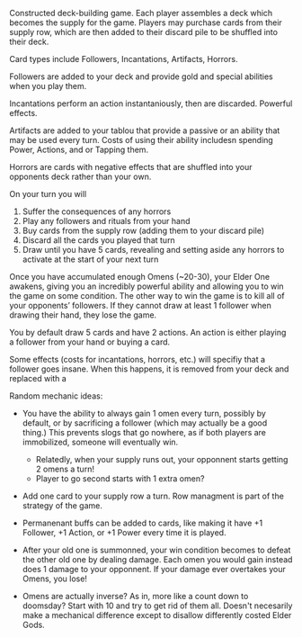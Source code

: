 Constructed deck-building game. Each player assembles a deck which becomes the supply for the game. Players may purchase cards from their supply row, which are then added to their discard pile to be shuffled into their deck.

Card types include Followers, Incantations, Artifacts, Horrors.

Followers are added to your deck and provide gold and special abilities when you play them. 

Incantations perform an action instantaniously, then are discarded. Powerful effects.

Artifacts are added to your tablou that provide a passive or an ability that may be used every turn. Costs of using their ability includesn spending Power, Actions, and or Tapping them.

Horrors are cards with negative effects that are shuffled into your opponents deck rather than your own.

On your turn you will
1) Suffer the consequences of any horrors
2) Play any followers and rituals from your hand
3) Buy cards from the supply row (adding them to your discard pile)
5) Discard all the cards you played that turn
4) Draw until you have 5 cards, revealing and setting aside any horrors to activate at the start of your next turn

Once you have accumulated enough Omens (~20-30), your Elder One awakens, giving you an incredibly powerful ability and allowing you to win the game on some condition. The other way to win the game is to kill all of your opponents’ followers. If they cannot draw at least 1 follower when drawing their hand, they lose the game.

You by default draw 5 cards and have 2 actions. An action is either playing a follower from your hand or buying a card.

Some effects (costs for incantations, horrors, etc.) will specifiy that a follower goes insane. When this happens, it is removed from your deck and replaced with a 



Random mechanic ideas:
- You have the ability to always gain 1 omen every turn, possibly by default, or by sacrificing a follower (which may actually be a good thing.) This prevents slogs that go nowhere, as if both players are immobilized, someone will eventually win.
    - Relatedly, when your supply runs out, your opponnent starts getting 2 omens a turn!
    - Player to go second starts with 1 extra omen?

- Add one card to your supply row a turn. Row managment is part of the strategy of the game.

- Permanenant buffs can be added to cards, like making it have +1 Follower, +1 Action, or +1 Power every time it is played.

- After your old one is summonned, your win condition becomes to defeat the other old one by dealing damage. Each omen you would gain instead does 1 damage to your opponnent. If your damage ever overtakes your Omens, you lose!

- Omens are actually inverse? As in, more like a count down to doomsday? Start with 10 and try to get rid of them all. Doesn't necesarily make a mechanical difference except to disallow differently costed Elder Gods.